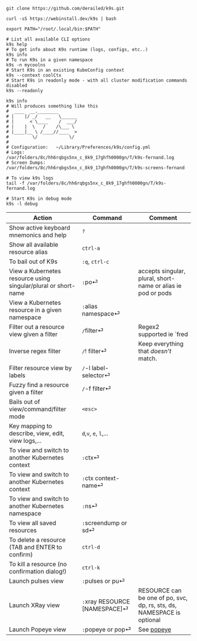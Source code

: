 

``` shell
git clone https://github.com/derailed/k9s.git

curl -sS https://webinstall.dev/k9s | bash

export PATH="/root/.local/bin:$PATH"
```



```shell
# List all available CLI options
k9s help
# To get info about K9s runtime (logs, configs, etc..)
k9s info
# To run K9s in a given namespace
k9s -n mycoolns
# Start K9s in an existing KubeConfig context
k9s --context coolCtx
# Start K9s in readonly mode - with all cluster modification commands disabled
k9s --readonly
```

```
k9s info
# Will produces something like this
#  ____  __.________
# |    |/ _/   __   \______
# |      < \____    /  ___/
# |    |  \   /    /\___ \
# |____|__ \ /____//____  >
#         \/            \/
#
# Configuration:   ~/Library/Preferences/k9s/config.yml
# Logs:            /var/folders/8c/hh6rqbgs5nx_c_8k9_17ghfh0000gn/T/k9s-fernand.log
# Screen Dumps:    /var/folders/8c/hh6rqbgs5nx_c_8k9_17ghfh0000gn/T/k9s-screens-fernand

# To view k9s logs
tail -f /var/folders/8c/hh6rqbgs5nx_c_8k9_17ghfh0000gn/T/k9s-fernand.log

# Start K9s in debug mode
k9s -l debug
```

| Action                                                       | Command                       | Comment                                                      |
| ------------------------------------------------------------ | ----------------------------- | ------------------------------------------------------------ |
| Show active keyboard mnemonics and help                      | `?`                           |                                                              |
| Show all available resource alias                            | `ctrl-a`                      |                                                              |
| To bail out of K9s                                           | `:q`, `ctrl-c`                |                                                              |
| View a Kubernetes resource using singular/plural or short-name | `:`po⏎                        | accepts singular, plural, short-name or alias ie pod or pods |
| View a Kubernetes resource in a given namespace              | `:`alias namespace⏎           |                                                              |
| Filter out a resource view given a filter                    | `/`filter⏎                    | Regex2 supported ie `fred                                    |
| Inverse regex filter                                         | `/`! filter⏎                  | Keep everything that *doesn't* match.                        |
| Filter resource view by labels                               | `/`-l label-selector⏎         |                                                              |
| Fuzzy find a resource given a filter                         | `/`-f filter⏎                 |                                                              |
| Bails out of view/command/filter mode                        | `<esc>`                       |                                                              |
| Key mapping to describe, view, edit, view logs,...           | `d`,`v`, `e`, `l`,...         |                                                              |
| To view and switch to another Kubernetes context             | `:`ctx⏎                       |                                                              |
| To view and switch to another Kubernetes context             | `:`ctx context-name⏎          |                                                              |
| To view and switch to another Kubernetes namespace           | `:`ns⏎                        |                                                              |
| To view all saved resources                                  | `:`screendump or sd⏎          |                                                              |
| To delete a resource (TAB and ENTER to confirm)              | `ctrl-d`                      |                                                              |
| To kill a resource (no confirmation dialog!)                 | `ctrl-k`                      |                                                              |
| Launch pulses view                                           | `:`pulses or pu⏎              |                                                              |
| Launch XRay view                                             | `:`xray RESOURCE [NAMESPACE]⏎ | RESOURCE can be one of po, svc, dp, rs, sts, ds, NAMESPACE is optional |
| Launch Popeye view                                           | `:`popeye or pop⏎             | See [popeye](https://github.com/derailed/k9s#popeye)         |